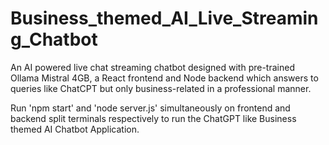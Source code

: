 # Business_themed_AI_Live_Streaming_Chatbot
An AI powered live chat streaming chatbot designed with pre-trained Ollama Mistral 4GB, a React frontend and Node backend which answers to queries like ChatCPT but only business-related in a professional manner.

Run 'npm start' and 'node server.js' simultaneously on frontend and backend split terminals respectively to run the ChatGPT like Business themed AI Chatbot Application.
